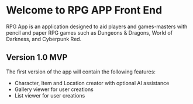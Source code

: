 # Welcome to RPG APP Front End

RPG App is an application designed to aid players and games-masters with pencil and paper RPG games such as Dungeons & Dragons, World of Darkness, and Cyberpunk Red.

## Version 1.0 MVP

The first version of the app will contain the following features:

- Character, Item and Location creator with optional AI assistance
- Gallery viewer for user creations
- List viewer for user creations
